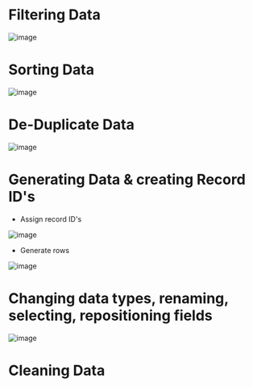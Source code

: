 # Filtering Data 
![image](https://user-images.githubusercontent.com/74512335/187921924-584a021e-4000-48ed-9016-6b5cd6e4f2f5.png)

# Sorting Data 
![image](https://user-images.githubusercontent.com/74512335/187923614-793673c2-ad40-40ad-8f11-70f0533225dc.png)

# De-Duplicate Data
![image](https://user-images.githubusercontent.com/74512335/187929599-50361916-05a9-41b8-84d6-07d8b6870ed7.png)

# Generating Data & creating Record ID's
- Assign record ID's

![image](https://user-images.githubusercontent.com/74512335/187931060-2b2097ef-619c-4352-b5f2-2ee2efadea04.png)

- Generate rows

![image](https://user-images.githubusercontent.com/74512335/187932781-c7cdf05d-d61b-4535-b70e-6ce07be6725c.png)

# Changing data types, renaming, selecting, repositioning fields

![image](https://user-images.githubusercontent.com/74512335/188175430-0f4bb4aa-aab2-4e83-ae97-072734e2306b.png)

# Cleaning Data
